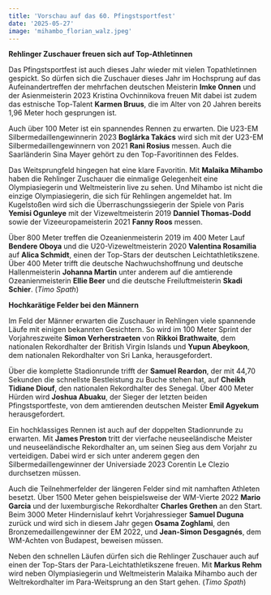 ```yaml
---
title: 'Vorschau auf das 60. Pfingstsportfest'
date: '2025-05-27'
image: 'mihambo_florian_walz.jpeg'
---
```


**Rehlinger Zuschauer freuen sich auf Top-Athletinnen**

Das Pfingstsportfest ist auch dieses Jahr wieder mit vielen Topathletinnen gespickt. So dürfen sich die Zuschauer dieses Jahr im Hochsprung auf das Aufeinandertreffen der mehrfachen deutschen Meisterin **Imke Onnen** und der Asienmeisterin 2023 Kristina Ovchinnikova freuen Mit dabei ist zudem das estnische Top-Talent **Karmen Bruus**, die im Alter von 20 Jahren bereits 1,96 Meter hoch gesprungen ist.

Auch über 100 Meter ist ein spannendes Rennen zu erwarten. Die U23-EM Silbermedaillengewinnerin 2023 **Boglárka Takács** wird sich mit der U23-EM Silbermedaillengewinnern von 2021 **Rani Rosius** messen. Auch die Saarländerin Sina Mayer gehört zu den Top-Favoritinnen des Feldes.

Das Weitsprungfeld hingegen hat eine klare Favoritin. Mit **Malaika Mihambo** haben die Rehlinger Zuschauer die einmalige Gelegenheit eine Olympiasiegerin und Weltmeisterin live zu sehen. Und Mihambo ist nicht die einzige Olympiasiegerin, die sich für Rehlingen angemeldet hat. Im Kugelstoßen wird sich die Überraschungssiegerin der Spiele von Paris **Yemisi Ogunleye** mit der Vizeweltmeisterin 2019 **Danniel Thomas-Dodd** sowie der Vizeeuropameisterin 2021 **Fanny Roos** messen.

Über 800 Meter treffen die Ozeanienmeisterin 2019 im 400 Meter Lauf **Bendere Oboya** und die U20-Vizeweltmeisterin 2020 **Valentina Rosamilia** auf **Alica Schmidt**, einen der Top-Stars der deutschen Leichtathletikszene. Über 400 Meter trifft die deutsche Nachwuchshoffnung und deutsche Hallenmeisterin **Johanna Martin** unter anderem auf die amtierende Ozeanienmeisterin **Ellie Beer** und die deutsche Freiluftmeisterin **Skadi Schier**. (_Timo Spath_)

**Hochkarätige Felder bei den Männern**

Im Feld der Männer erwarten die Zuschauer in Rehlingen viele spannende Läufe mit einigen bekannten Gesichtern. So wird im 100 Meter Sprint der Vorjahreszweite **Simon Verherstraeten** von **Rikkoi Brathwaite**, dem nationalen Rekordhalter der British Virgin Islands und **Yupun Abeykoon**, dem nationalen Rekordhalter von Sri Lanka, herausgefordert.

Über die komplette Stadionrunde trifft der **Samuel Reardon**, der mit 44,70 Sekunden die schnellste Bestleistung zu Buche stehen hat, auf **Cheikh Tidiane Diouf**, den nationalen Rekordhalter des Senegal. Über 400 Meter Hürden wird **Joshua Abuaku**, der Sieger der letzten beiden Pfingstsportfeste, von dem amtierenden deutschen Meister **Emil Agyekum** herausgefordert.

Ein hochklassiges Rennen ist auch auf der doppelten Stadionrunde zu erwarten. Mit **James Preston** tritt der vierfache neuseeländische Meister und neuseeländische Rekordhalter an, um seinen Sieg aus dem Vorjahr zu verteidigen. Dabei wird er sich unter anderem gegen den Silbermedaillengewinner der Universiade 2023 Corentin Le Clezio durchsetzen müssen.

Auch die Teilnehmerfelder der längeren Felder sind mit namhaften Athleten besetzt. Über 1500 Meter gehen beispielsweise der WM-Vierte 2022 **Mario Garcia** und der luxemburgische Rekordhalter **Charles Grethen** an den Start. Beim 3000 Meter Hindernislauf kehrt Vorjahressieger **Samuel Duguna** zurück und wird sich in diesem Jahr gegen **Osama Zoghlami**, den Bronzemedaillengewinner der EM 2022, und **Jean-Simon Desgagnés**, dem WM-Achten von Budapest, beweisen müssen.

Neben den schnellen Läufen dürfen sich die Rehlinger Zuschauer auch auf einen der Top-Stars der Para-Leichtathletikszene freuen. Mit **Markus Rehm** wird neben Olympiasiegerin und Weltmeisterin Malaika Mihambo auch der Weltrekordhalter im Para-Weitsprung an den Start gehen. (_Timo Spath_)